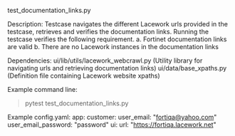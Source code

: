 test_documentation_links.py

Description:
Testcase navigates the different Lacework urls provided in the testcase, retrieves and verifies the documentation links.
Running the testcase verifies the following requirement.
a. Fortinet documentation links are valid
b. There are no Lacework instances in the documentation links

Dependencies:
ui/lib/utils/lacework_webcrawl.py  (Utility library for navigating urls and retrieving documentation links)
ui/data/base_xpaths.py  (Definition file containing Lacework website xpaths)


Example command line:
>  pytest test_documentation_links.py


Example config.yaml:
app:
  customer:
    user_email: "fortiqa@yahoo.com"
    user_email_password: "password"
ui:
  url: "https://fortiqa.lacework.net"
